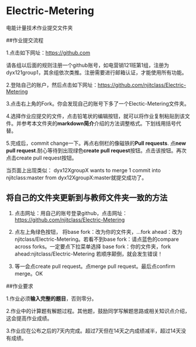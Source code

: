 # Electric-Metering

电能计量技术作业提交文件夹

##作业提交流程

1.点击如下网址：https://github.com 

请各组以后面的规则注册一个github账号，如电营销121班第1组，注册为dyx121group1，其余组依次类推。注册需要进行邮箱认证，才能使用所有功能。

2.登陆自己的账户，然后点击如下网址：https://github.com/njitclass/Electric-Metering

3.点击右上角的Fork。你会发现自己的账号下多了一个Electic-Metering文件夹。

4.选择作业应提交的文件，点击铅笔状的编辑按钮，就可以将作业复制粘贴到该文件。并参考本文件夹的**markdown简介**介绍的方法调整格式。下划线用括号代替。

5.完成后，commit change一下。再点右侧栏的像磁铁的**Pull requests**. 点**new pull request**.耐心等待到出现绿色**create pull request**按钮。点击该按钮。再次点击create pull request按钮。

当页面上出现类似：
dyx12XgroupX  wants to merge 1 commit into njitclass:master from dyx12XgroupX:master就提交成功了。

## 将自己的文件夹更新到与教师文件夹一致的方法

1. 点击网址：用自己的账号登录github，点击网址：https://github.com/njitclass/Electric-Metering

2. 点左上角绿色按钮， 将base fork：改为你的文件夹，...fork ahead：改为njitclass/Electric-Metering。若看不到base fork：请点蓝色的compare across forks。一定要点下拉菜单选择 base fork：你的文件夹，fork ahead:njitclass/Electric-Metering 若顺序颠倒，就会发生错误！

3. 等一会点create pull request。点merge pull request。最后点confirm merge。OK

##作业要求

1.作业必须**输入完整的题目**，否则零分。

2.作业中的计算题有解题过程。其他题，鼓励同学写解题思路或相关知识点介绍，这会提高作业成绩。

3.作业应在公布之后的7天内完成。超过7天但在14天之内成绩减半，超过14天没有成绩。
 
 
